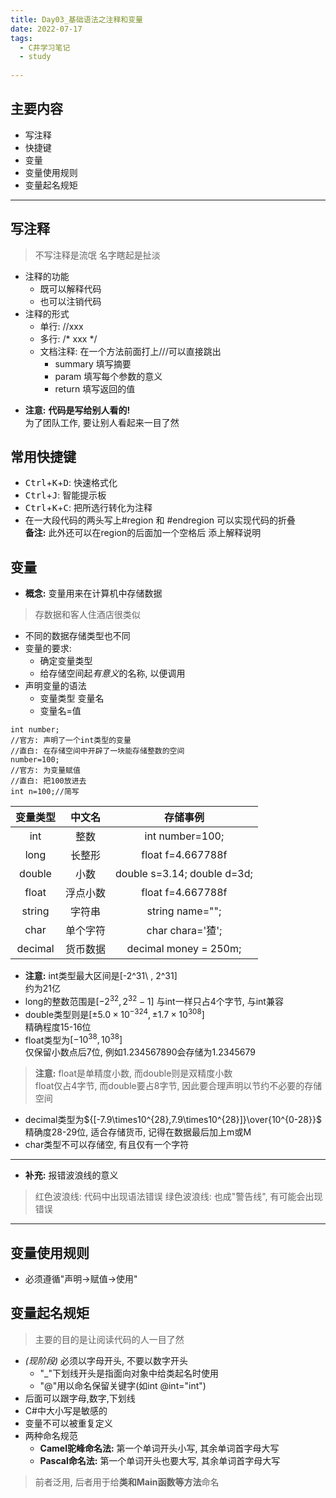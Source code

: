 ```yaml
---
title: Day03_基础语法之注释和变量
date: 2022-07-17
tags:
  - C井学习笔记
  - study
      
---
```


## 主要内容
- 写注释
- 快捷键
- 变量
- 变量使用规则
- 变量起名规矩
- - -

## 写注释
> 不写注释是流氓
> 名字瞎起是扯淡
+ 注释的功能
  - 既可以解释代码
  - 也可以注销代码
+ 注释的形式
  - 单行: //xxx
  - 多行: /* xxx */
  - 文档注释: 在一个方法前面打上///可以直接跳出
    + summary 填写摘要
    + param 填写每个参数的意义
    + return 填写返回的值
   
- **注意:** **代码是写给别人看的!**  
  为了团队工作, 要让别人看起来一目了然

## 常用快捷键
- <kbd>Ctrl</kbd>+<kbd>K</kbd>+<kbd>D</kbd>: 快速格式化
- <kbd>Ctrl</kbd>+<kbd>J</kbd>:  智能提示板
- <kbd>Ctrl</kbd>+<kbd>K</kbd>+<kbd>C</kbd>: 把所选行转化为注释
- 在一大段代码的两头写上\#region 和 \#endregion 可以实现代码的折叠  
**备注:** 此外还可以在region的后面加一个空格后 添上解释说明

## 变量
- **概念:** 变量用来在计算机中存储数据
> 存数据和客人住酒店很类似
- 不同的数据存储类型也不同
- 变量的要求:
  + 确定变量类型
  + 给存储空间起*有意义*的名称, 以便调用
- 声明变量的语法
  + 变量类型 变量名
  + 变量名=值
```
int number;
//官方: 声明了一个int类型的变量
//直白: 在存储空间中开辟了一块能存储整数的空间
number=100;
//官方: 为变量赋值
//直白: 把100放进去
int n=100;//简写
``` 
|变量类型|中文名|存储事例|
|:-:|:-:|:-:|
|int|整数|int number=100;|
|long|长整形|float f=4.667788f|
|double|小数|double s=3.14;  double d=3d;|
|float|浮点小数|float f=4.667788f|
|string|字符串|string name="";|
|char|单个字符|char chara='猹';|
|decimal|货币数据|decimal money = 250m;|
- **注意:** int类型最大区间是\[\-2\^31\ , 2\^31\]  
  约为21亿
- long的整数范围是$[-2^{32}, 2^{32}-1]$
  与int一样只占4个字节, 与int兼容
- double类型则是$[\pm5.0\times10^{-324},\pm1.7\times10^{308}]$  
  精确程度15-16位
- float类型为$[-10^{38},10^{38}]$  
  仅保留小数点后7位, 例如1.234567890会存储为1.2345679
> **注意:** float是单精度小数, 而double则是双精度小数  
> float仅占4字节, 而double要占8字节, 因此要合理声明以节约不必要的存储空间
- decimal类型为${[-7.9\times10^{28},7.9\times10^{28}]}\over{10^{0-28}}$
  精确度28-29位, 适合存储货币, 记得在数据最后加上m或M
- char类型不可以存储空, 有且仅有一个字符
- - -
- **补充:** 报错波浪线的意义
> 红色波浪线: 代码中出现语法错误
> 绿色波浪线: 也成"警告线", 有可能会出现错误
- - -
## 变量使用规则
- 必须遵循"声明$\rightarrow$赋值$\rightarrow$使用"

## 变量起名规矩
> 主要的目的是让阅读代码的人一目了然
- *\(现阶段\)* 必须以字母开头, 不要以数字开头
  + "_"下划线开头是指面向对象中给类起名时使用
  + "@"用以命名保留关键字(如int \@int="int")
- 后面可以跟字母,数字,下划线
- C\#中大小写是敏感的
- 变量不可以被重复定义
- 两种命名规范
  + **Camel驼峰命名法:** 第一个单词开头小写, 其余单词首字母大写
  + **Pascal命名法:** 第一个单词开头也要大写, 其余单词首字母大写
> 前者泛用, 后者用于给**类和Main函数等方法**命名